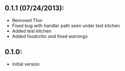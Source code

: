 ## 0.1.1 (07/24/2013):

* Removed Thor
* Fixed bug with handler path seen under test kitchen
* Added test kitchen
* Added foodcritic and fixed warnings

## 0.1.0:

* Initial version

